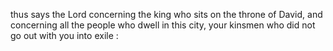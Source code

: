 thus says the Lord concerning the king who sits on the throne of David, and concerning all the people who dwell in this city, your kinsmen who did not go out with you into exile :
